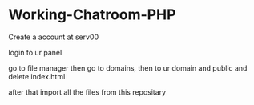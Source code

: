 # Working-Chatroom-PHP

Create a account at serv00

login to ur panel

go to file manager then go to domains, then to ur domain and public and delete index.html

after that import all the files from this repositary
